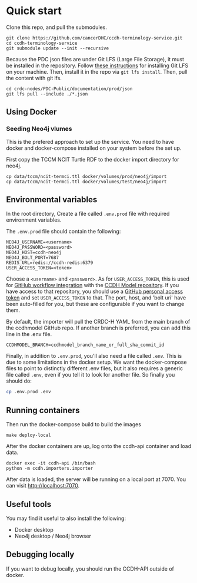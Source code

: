 # Quick start

Clone this repo, and pull the submodules. 

```shell
git clone https://github.com/cancerDHC/ccdh-terminology-service.git
cd ccdh-terminology-service 
git submodule update --init --recursive
```

Because the PDC json files are under Git LFS (Large File Storage), it must be
installed in the repository. Follow [these instructions](https://git-lfs.github.com/)
for installing Git LFS on your machine. Then, install it in the repo via 
`git lfs install`. Then, pull the content with git lfs.

```shell
cd crdc-nodes/PDC-Public/documentation/prod/json
git lfs pull --include ./*.json
```

## Using Docker
### Seeding Neo4j vlumes 
This is the prefered approach to set up the service. You need to have
docker and docker-compose installed on your system before the set up. 

First copy the TCCM NCIT Turtle RDF to the docker import directory for neo4j. 

```shell
cp data/tccm/ncit-termci.ttl docker/volumes/prod/neo4j/import
cp data/tccm/ncit-termci.ttl docker/volumes/test/neo4j/import
```

## Environmental variables
In the root directory, Create a file called `.env.prod` file with required 
environment variables.

The `.env.prod` file should contain the following:

```shell
NEO4J_USERNAME=<username>
NEO4J_PASSWORD=<password>
NEO4J_HOST=ccdh-neo4j
NEO4J_BOLT_PORT=7687
REDIS_URL=redis://ccdh-redis:6379
USER_ACCESS_TOKEN=<token>
```

Choose a `<username>` and `<password>`. As for `USER_ACCESS_TOKEN`, this is used for 
[GitHub workflow integration](https://docs.github.com/en/actions/reference/authentication-in-a-workflow) with the [CCDH Model repository](https://github.com/cancerDHC/ccdhmodel). If you have access to that repository, you should use a [GitHub personal access token](https://docs.github.com/en/github/authenticating-to-github/keeping-your-account-and-data-secure/creating-a-personal-access-token) and set `USER_ACCESS_TOKEN` to that. The port, host, and 'bolt uri' have been auto-filled for you, but these are configurable if you want to change them.

By default, the importer will pull the CRDC-H YAML from the main branch of the 
ccdhmodel GitHub repo. 
If another branch is preferred, you can add this line in the .env file.

```shell
CCDHMODEL_BRANCH=ccdhmodel_branch_name_or_full_sha_commit_id
```

Finally, in addition to `.env.prod`, you'll also need a file called `.env`. This 
is due to some limitations in the docker setup. We want the docker-compose files
to point to distinctly different .env files, but it also requires a generic file
called `.env`, even if you tell it to look for another file. So finally you should do:

```sh
cp .env.prod .env
```

## Running containers
Then run the docker-compose build to build the images

```shell
make deploy-local
```

After the docker containers are up, log onto the ccdh-api container and load data. 

```shell
docker exec -it ccdh-api /bin/bash
python -m ccdh.importers.importer
```

After data is loaded, the server will be running on a local port at 7070. You can visit
[http://localhost:7070](http://localhost:7070). 

## Useful tools
You may find it useful to also install the following:
- Docker desktop
- Neo4j desktop / Neo4j browser

## Debugging locally
If you want to debug locally, you should run the CCDH-API outside of docker.